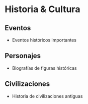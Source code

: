 # Historia & Cultura

## Eventos
- Eventos históricos importantes

## Personajes
- Biografías de figuras históricas

## Civilizaciones
- Historia de civilizaciones antiguas